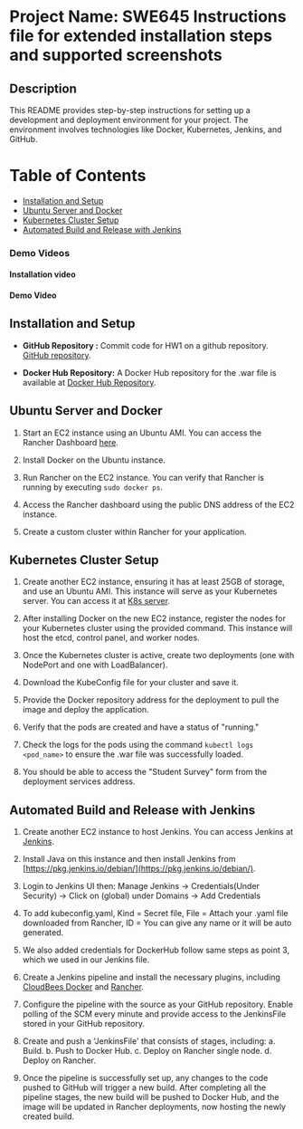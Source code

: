 # Project Name: SWE645 Instructions file for extended installation steps and supported screenshots

## Description

This README provides step-by-step instructions for setting up a development and deployment environment for your project. The environment involves technologies like Docker, Kubernetes, Jenkins, and GitHub. 

# Table of Contents

- [Installation and Setup](#installation-and-setup)
- [Ubuntu Server and Docker](#ubuntu-server-and-docker)
- [Kubernetes Cluster Setup](#kubernetes-cluster-setup)
- [Automated Build and Release with Jenkins](#automated-build-and-release-with-jenkins)

### Demo Videos
#### Installation video


#### Demo Video



## Installation and Setup

- **GitHub Repository :** Commit code for HW1 on a github repository. [GitHub repository](https://github.com/adi-limbekar/SWE-645-Assignment-2).

- **Docker Hub Repository:** A Docker Hub repository for the .war file is available at [Docker Hub Repository](https://hub.docker.com/repository/docker/adi0222/surveyformimage/general).

## Ubuntu Server and Docker

1. Start an EC2 instance using an Ubuntu AMI. You can access the Rancher Dashboard [here](https://ec2-18-208-33-134.compute-1.amazonaws.com/dashboard/home).

2. Install Docker on the Ubuntu instance.

3. Run Rancher on the EC2 instance. You can verify that Rancher is running by executing `sudo docker ps`.

4. Access the Rancher dashboard using the public DNS address of the EC2 instance.

5. Create a custom cluster within Rancher for your application.

## Kubernetes Cluster Setup

1. Create another EC2 instance, ensuring it has at least 25GB of storage, and use an Ubuntu AMI. This instance will serve as your Kubernetes server. You can access it at [K8s server](https://ec2-35-170-98-81.compute-1.amazonaws.com/).

2. After installing Docker on the new EC2 instance, register the nodes for your Kubernetes cluster using the provided command. This instance will host the etcd, control panel, and worker nodes.

3. Once the Kubernetes cluster is active, create two deployments (one with NodePort and one with LoadBalancer).

4. Download the KubeConfig file for your cluster and save it.

5. Provide the Docker repository address for the deployment to pull the image and deploy the application.

6. Verify that the pods are created and have a status of "running."

7. Check the logs for the pods using the command `kubectl logs <pod_name>` to ensure the .war file was successfully loaded.

8. You should be able to access the "Student Survey" form from the deployment services address.

## Automated Build and Release with Jenkins

1. Create another EC2 instance to host Jenkins. You can access Jenkins at [Jenkins](http://3.85.248.232:8080/).

2. Install Java on this instance and then install Jenkins from [https://pkg.jenkins.io/debian/](https://pkg.jenkins.io/debian/).

3. Login to Jenkins UI then: Manage Jenkins -> Credentials(Under Security) -> Click on (global) under Domains -> Add Credentials

4. To add kubeconfig.yaml, Kind = Secret file, File = Attach your .yaml file downloaded from Rancher, ID = You can give any name or it will be auto generated.
   
5. We also added credentials for DockerHub follow same steps as point 3, which we used in our Jenkins file.
   
6. Create a Jenkins pipeline and install the necessary plugins, including [CloudBees Docker](https://docs.cloudbees.com/docs/admin-resources/latest/plugins/docker-workflow) and [Rancher](https://plugins.jenkins.io/rancher).
   
7. Configure the pipeline with the source as your GitHub repository. Enable polling of the SCM every minute and provide access to the JenkinsFile stored in your GitHub repository.
    
8. Create and push a 'JenkinsFile' that consists of stages, including:
   a. Build.
   b. Push to Docker Hub.
   c. Deploy on Rancher single node.
   d. Deploy on Rancher.

9. Once the pipeline is successfully set up, any changes to the code pushed to GitHub will trigger a new build. After completing all the pipeline stages, the new build will be pushed to Docker Hub, and the image will be updated in Rancher deployments, now hosting the newly created build.


